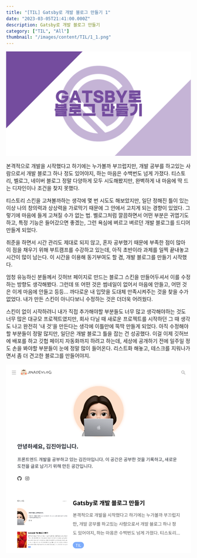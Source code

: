 ```yaml
---
title: "[TIL] Gatsby로 개발 블로그 만들기 1"
date: "2023-03-05T21:41:00.000Z"
description: Gatsby로 개발 블로그 만들기
category: ["TIL", "All"]
thumbnail: "/images/content/TIL/1_1.png"
---
```


![Thumbnail](./1.png)

본격적으로 개발을 시작했다고 하기에는 누가볼까 부끄럽지만, 개발 공부를 하고있는 사람으로서 개발 블로그 하나 정도 있어야지, 하는 마음은 수백번도 넘게 가졌다. 티스토리, 벨로그, 네이버 블로그 정말 다양하게 모두 시도해봤지만, 완벽하게 내 마음에 딱 드는 디자인이나 조건을 찾지 못했다.

티스토리 스킨을 고쳐볼까하는 생각에 몇 번 시도도 해보았지만, 일단 정해진 틀이 있는 이상 나의 창의력과 상상력을 가로막기 때문에 그 안에서 고치게 되는 경향이 있었다. 그렇기에 마음에 들게 고쳐질 수가 없는 법. 벨로그처럼 깔끔하면서 어떤 부분은 귀엽기도 하고, 특정 기능은 들어갔으면 좋겠는, 그런 욕심에 벼르고 벼르던 개발 블로그를 드디어 만들게 되었다.

취준을 하면서 시간 관리도 제대로 되지 않고, 혼자 공부했기 때문에 부족한 점이 많아 이 점을 채우기 위해 부트캠프를 수강하고 있는데, 아직 초반이라 과제를 일찍 끝내놓고 시간이 많이 남는다. 이 시간을 이용해 동기부여도 할 겸, 개발 블로그를 만들기 시작했다.

엄청 유능하신 분들께서 깃허브 페이지로 만드는 블로그 스킨을 만들어두셔서 이를 수정하는 방향도 생각해봤다. 그런데 또 어떤 것은 썸네일이 없어서 마음에 안들고, 어떤 것은 이게 마음에 안들고 등등... 까다로운 내 입맛을 도대체 만족시켜주는 것을 찾을 수가 없었다. 내가 만든 스킨이 아니다보니 수정하는 것은 더더욱 어려웠다.

스킨이 없이 시작하려니 내가 직접 추가해야할 부분들도 너무 많고 생각해야하는 것도 너무 많은 대규모 프로젝트였지만, 회사 다닐 때 새로운 프로젝트를 시작하던 그 때 생각도 나고 완전히 '내 것'을 만든다는 생각에 이틀만에 뚝딱 만들게 되었다. 아직 수정해야할 부분들이 정말 많지만, 일단은 개발 블로그 틀을 잡는 건 성공했다. 이걸 이제 깃허브에 배포를 하고 깃헙 페이지 자동화까지 하려고 하는데, 세상에 공개하기 전에 일주일 정도 손을 봐야할 부분들이 눈에 정말 많이 들어온다. 리스트화 해놓고, 테스크를 지워나가면서 좀 더 견고한 블로그를 만들어야지.

![Blog Image](./2.png)
